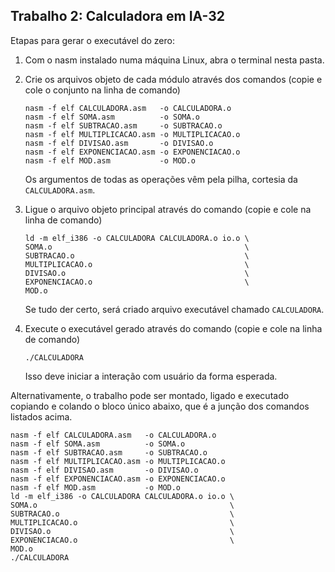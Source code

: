 ## Trabalho 2: Calculadora em IA-32
Etapas para gerar o executável do zero:

1.  Com o nasm instalado numa máquina Linux,
    abra o terminal nesta pasta.
    
2. Crie os arquivos objeto de cada módulo através dos comandos (copie e cole o conjunto na linha de comando)
	```
    nasm -f elf CALCULADORA.asm   -o CALCULADORA.o 
    nasm -f elf SOMA.asm          -o SOMA.o
    nasm -f elf SUBTRACAO.asm     -o SUBTRACAO.o
    nasm -f elf MULTIPLICACAO.asm -o MULTIPLICACAO.o
    nasm -f elf DIVISAO.asm       -o DIVISAO.o
    nasm -f elf EXPONENCIACAO.asm -o EXPONENCIACAO.o
    nasm -f elf MOD.asm           -o MOD.o
	```  
	Os argumentos de todas as operações vêm pela pilha, cortesia da `CALCULADORA.asm`.
	
3.  Ligue o arquivo objeto principal através do comando (copie e cole na linha de comando)
	```
    ld -m elf_i386 -o CALCULADORA CALCULADORA.o io.o \
    SOMA.o                                           \
    SUBTRACAO.o                                      \
    MULTIPLICACAO.o                                  \
    DIVISAO.o                                        \
    EXPONENCIACAO.o                                  \
    MOD.o	
	```
	Se tudo der certo, será criado arquivo executável chamado `CALCULADORA`.
	
4.  Execute o executável gerado através do comando (copie e cole na linha de comando)
	```
	./CALCULADORA
	```
	Isso deve iniciar a interação com usuário da forma esperada.  

Alternativamente, o trabalho pode ser montado, ligado e executado copiando e colando o bloco único abaixo,
que é a junção dos comandos listados acima.
```
nasm -f elf CALCULADORA.asm   -o CALCULADORA.o 
nasm -f elf SOMA.asm          -o SOMA.o
nasm -f elf SUBTRACAO.asm     -o SUBTRACAO.o
nasm -f elf MULTIPLICACAO.asm -o MULTIPLICACAO.o
nasm -f elf DIVISAO.asm       -o DIVISAO.o
nasm -f elf EXPONENCIACAO.asm -o EXPONENCIACAO.o
nasm -f elf MOD.asm           -o MOD.o
ld -m elf_i386 -o CALCULADORA CALCULADORA.o io.o \
SOMA.o                                           \
SUBTRACAO.o                                      \
MULTIPLICACAO.o                                  \
DIVISAO.o                                        \
EXPONENCIACAO.o                                  \
MOD.o							
./CALCULADORA
```
